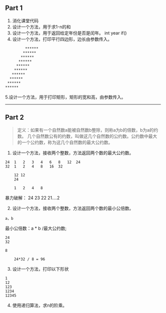 ## Part 1

1. 消化课堂代码
2. 设计一个方法，用于求1-n的和
3. 设计一个方法，用于返回给定年份是否是闰年。
int year
if()
4. 设计一个方法，打印平行四边形，边长由参数传入。

```
         ******
        ******
       ******
      ******
     ******
    ******
   ******
  ******
 ******
******

```

5.设计一个方法，用于打印矩形，矩形的宽和高，由参数传入。

***

## Part 2

> 定义：如果有一个自然数a能被自然数b整除，则称a为b的倍数，b为a的约数。
> 几个自然数公有的约数，叫做这几个自然数的公约数。公约数中最大的一个公约数，称为这几个自然数的最大公约数。


1. 设计一个方法，接收两个整数，方法返回两个数的最大公约数。
```
24	1	2	3	4	6	8	12	24
32	1	2	4	8	16	32
```

```
    12 12
    24
```

```
	1	2	4	8
```

暴力破解：
24 23 22 21....2

2. 设计一个方法，接收两个整数，方法返回两个数的最小公倍数。
```
a，b
```
最小公倍数：a * b /最大公约数;
```
24
32
```
```
8
```
```
	24*32 / 8 = 96
```

3. 设计一个方法，打印以下形状
```
1
12
123
1234
12345
```

4. 使用递归算法，求n的阶乘。






